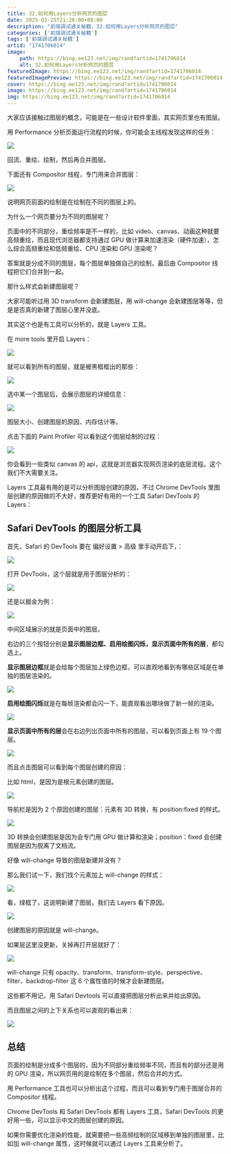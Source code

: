 ```yaml
---
title: 32.如何用Layers分析网页的图层
date: 2025-02-25T21:28:00+08:00
description: "前端调试通关秘籍，32.如何用Layers分析网页的图层"
categories: ['前端调试通关秘籍']
tags: ['前端调试通关秘籍']
artid: "1741706014"
image:
    path: https://bing.ee123.net/img/rand?artid=1741706014
    alt: 32.如何用Layers分析网页的图层
featuredImage: https://bing.ee123.net/img/rand?artid=1741706014
featuredImagePreview: https://bing.ee123.net/img/rand?artid=1741706014
cover: https://bing.ee123.net/img/rand?artid=1741706014
image: https://bing.ee123.net/img/rand?artid=1741706014
img: https://bing.ee123.net/img/rand?artid=1741706014
---
```


大家应该接触过图层的概念，可能是在一些设计软件里面，其实网页里也有图层。

用 Performance 分析页面运行流程的时候，你可能会主线程发现这样的任务：

![](https://p1-juejin.byteimg.com/tos-cn-i-k3u1fbpfcp/5a2d31a814e24ace995b277eff44edf4~tplv-k3u1fbpfcp-watermark.image?)

回流、重绘、绘制，然后再合并图层。

下面还有 Compositor 线程，专门用来合并图层：

![](https://p9-juejin.byteimg.com/tos-cn-i-k3u1fbpfcp/685a96defae64744adc26d2f2808bf63~tplv-k3u1fbpfcp-watermark.image?)


说明网页前面的绘制是在绘制在不同的图层上的。

为什么一个网页要分为不同的图层呢？

页面中的不同部分，重绘频率是不一样的，比如 video、canvas、动画这种就要高频重绘，而且现代浏览器都支持通过 GPU 做计算来加速渲染（硬件加速），怎么综合高频重绘和低频重绘、CPU 渲染和 GPU 渲染呢？

答案就是分成不同的图层，每个图层单独做自己的绘制，最后由 Compositor 线程把它们合并到一起。

那什么样式会新建图层呢？

大家可能听过用 3D transform 会新建图层，用 will-change 会新建图层等等，但是是否真的新建了图层心里并没底。

其实这个也是有工具可以分析的，就是 Layers 工具。

在 more tools 里开启 Layers：

![](https://p6-juejin.byteimg.com/tos-cn-i-k3u1fbpfcp/f33a742bcc0e47f9b99b62c7abfc2a46~tplv-k3u1fbpfcp-watermark.image?)

就可以看到所有的图层，就是被黑框框出的那些：

![](https://p1-juejin.byteimg.com/tos-cn-i-k3u1fbpfcp/b02e477e87fa47fc81e6aaad3b0b2522~tplv-k3u1fbpfcp-watermark.image?)

选中某一个图层后，会展示图层的详细信息：

![](https://p9-juejin.byteimg.com/tos-cn-i-k3u1fbpfcp/32f893f81f944a01b1f227090ee50978~tplv-k3u1fbpfcp-watermark.image?)

图层大小、创建图层的原因、内存估计等。

点击下面的 Paint Profiler 可以看到这个图层绘制的过程：

![](https://p9-juejin.byteimg.com/tos-cn-i-k3u1fbpfcp/2c9a180817a14f45b23cb2e1cf124f8c~tplv-k3u1fbpfcp-watermark.image?)

你会看到一些类似 canvas 的 api，这就是浏览器实现网页渲染的底层流程。这个我们不大需要关注。

Layers 工具最有用的是可以分析图层创建的原因，不过 Chrome DevTools 里图层创建的原因做的不大好，推荐更好有用的一个工具 Safari DevTools 的 Layers：

## Safari DevTools 的图层分析工具

首先，Safari 的 DevTools 要在 偏好设置 > 高级 里手动开启下，：

![](https://p9-juejin.byteimg.com/tos-cn-i-k3u1fbpfcp/c01e585f0bee43ae818815a69bf8ba45~tplv-k3u1fbpfcp-watermark.image?)

打开 DevTools，这个层就是用于图层分析的：

![](https://p3-juejin.byteimg.com/tos-cn-i-k3u1fbpfcp/15b1de5a6d314b50b9223144bf48419f~tplv-k3u1fbpfcp-watermark.image?)

还是以掘金为例：

![](https://p9-juejin.byteimg.com/tos-cn-i-k3u1fbpfcp/86b276acea164350bc645e1ae010528e~tplv-k3u1fbpfcp-watermark.image?)

中间区域展示的就是页面中的图层。

右边的三个按钮分别是**显示图层边框、启用绘图闪烁，显示页面中所有的层**，都勾选上。

**显示图层边框**就是会给每个图层加上绿色边框，可以直观地看到有哪些区域是在单独的图层渲染的。

![](https://p6-juejin.byteimg.com/tos-cn-i-k3u1fbpfcp/cc8f352c1be749b193e0ab1a00a52e19~tplv-k3u1fbpfcp-watermark.image?)

**启用绘图闪烁**就是在每帧渲染都会闪一下，能直观看出哪块做了新一帧的渲染。

![](https://p1-juejin.byteimg.com/tos-cn-i-k3u1fbpfcp/691f862a4ba543cf880ef75afb8ff0ff~tplv-k3u1fbpfcp-watermark.image?)

**显示页面中所有的层**会在右边列出页面中所有的图层，可以看到页面上有 19 个图层。

![](https://p3-juejin.byteimg.com/tos-cn-i-k3u1fbpfcp/1ef4f6277bd44b8481b79fb998dfb57f~tplv-k3u1fbpfcp-watermark.image?)

而且点击图层可以看到每个图层创建的原因：

比如 html，是因为是根元素创建的图层。

![](https://p3-juejin.byteimg.com/tos-cn-i-k3u1fbpfcp/b2f59337e9a946ed96e5a243d5a6c5e0~tplv-k3u1fbpfcp-watermark.image?)

导航栏是因为 2 个原因创建的图层：元素有 3D 转换，有 position:fixed 的样式。

![](https://p9-juejin.byteimg.com/tos-cn-i-k3u1fbpfcp/ff88c59ae04b404daf019ebe15b07605~tplv-k3u1fbpfcp-watermark.image?)

3D 转换会创建图层是因为会专门用 GPU 做计算和渲染；position：fixed 会创建图层是因为脱离了文档流。

好像 will-change 导致的图层新建并没有？

那么我们试一下，我们找个元素加上 will-change 的样式：

![](https://p9-juejin.byteimg.com/tos-cn-i-k3u1fbpfcp/a31f684fad9e4986982a307262c54a18~tplv-k3u1fbpfcp-watermark.image?)

看，绿框了，这说明新建了图层，我们去 Layers 看下原因。

![](https://p9-juejin.byteimg.com/tos-cn-i-k3u1fbpfcp/48e9c31091a0451a93543f65b3ef127e~tplv-k3u1fbpfcp-watermark.image?)

创建图层的原因就是 will-change。

如果层这里没更新，关掉再打开层就好了：

![](https://p1-juejin.byteimg.com/tos-cn-i-k3u1fbpfcp/7ea9f4f70fdc46c497d242dbd4c9e3ca~tplv-k3u1fbpfcp-watermark.image?)

will-change 只有 opacity、transform、transform-style、perspective、filter、backdrop-filter 这 6 个属性值的时候才会新建图层。

这些都不用记，用 Safari Devtools 可以直接把图层分析出来并给出原因。

而且图层之间的上下关系也可以直观的看出来：

![](https://p9-juejin.byteimg.com/tos-cn-i-k3u1fbpfcp/aa2d25daa6414feea9e2c9fbcdcdc820~tplv-k3u1fbpfcp-watermark.image?)

## 总结

页面的绘制是分成多个图层的，因为不同部分重绘频率不同，而且有的部分还是用的 GPU 渲染，所以网页用的是绘制在多个图层，然后合并的方式。

用 Performance 工具也可以分析出这个过程，而且可以看到专门用于图层合并的 Compositor 线程。

Chrome DevTools 和 Safari DevTools 都有 Layers 工具，Safari DevTools 的更好用一些，可以显示中文的图层创建的原因。

如果你需要优化渲染的性能，就需要把一些高频绘制的区域移到单独的图层里，比如加 will-change 属性，这时候就可以通过 Layers 工具来分析了。

